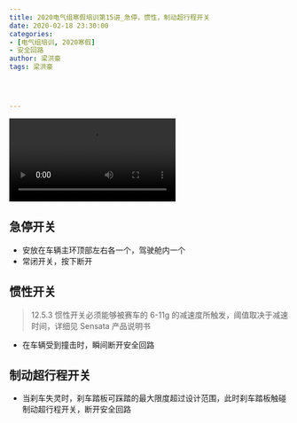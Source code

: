 ```yaml
---
title: 2020电气组寒假培训第15讲_急停，惯性，制动超行程开关
date: 2020-02-18 23:30:00
categories:
- [电气组培训, 2020寒假]
- 安全回路
author: 梁洪豪
tags: 梁洪豪




---
```


<span></span>

<!-- More -->

<video src="http://q4v73d4us.bkt.clouddn.com/fury教程/2020电气组寒假培训/第15讲.m4v" controls>您的浏览器不支持video标签</video>
## 急停开关

- 安放在车辆主环顶部左右各一个，驾驶舱内一个
- 常闭开关，按下断开

## 惯性开关

> 12.5.3 惯性开关必须能够被赛车的 6-11g 的减速度所触发，阈值取决于减速时间，详细见 Sensata 产品说明书

- 在车辆受到撞击时，瞬间断开安全回路

## 制动超行程开关

- 当刹车失灵时，刹车踏板可踩踏的最大限度超过设计范围，此时刹车踏板触碰制动超行程开关，断开安全回路